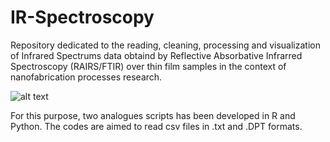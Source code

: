 # IR-Spectroscopy

Repository dedicated to the reading, cleaning, processing and visualization of Infrared Spectrums data obtaind by Reflective Absorbative Infrarred Spectroscopy (RAIRS/FTIR) over thin film samples in the context of nanofabrication processes research.

![alt text](https://github.com/renecartaya/Instrumentation/blob/main/DAQ_app.png)


For this purpose, two analogues scripts has been developed in R and Python. The codes are aimed to read csv files in .txt and .DPT formats.
